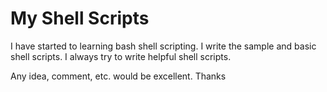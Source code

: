 # My Shell Scripts

I have started to learning bash shell scripting. I write the sample and basic shell scripts. I always try to write helpful shell scripts. 

Any idea, comment, etc. would be excellent. Thanks
